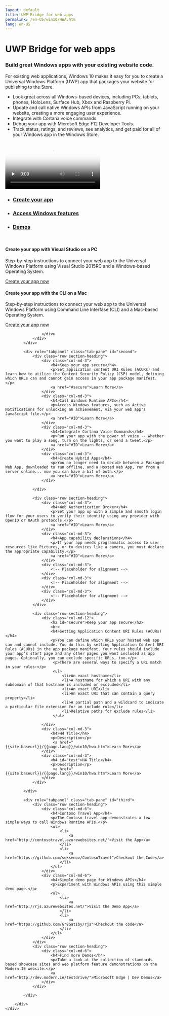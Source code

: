 ```yaml
---
layout: default
title: UWP Bridge for web apps
permalink: /en-US/win10/HWA.htm
lang: en-US
---
```



<div class="row section-heading">
    <div class="col-md-6">
        <h1>UWP Bridge for web apps</h1>
        <h3>Build great Windows apps with your existing website code.</h3>
        <p class="description">For existing web applications, Windows 10 makes it easy for you to create a Universal Windows Platform (UWP) app that packages your website for publishing to the Store.</p>
        <ul>
            <li>Look great across all Windows-based devices, including PCs, tablets, phones, HoloLens, Surface Hub, Xbox and Raspberry Pi.</li>
            <li>Update and call native Windows APIs from JavaScript running on your website, creating a more engaging user experience.</li>
            <li>Integrate with Cortana voice commands.</li>
            <li>Debug your app with Microsoft Edge F12 Developer Tools.</li>
            <li>Track status, ratings, and reviews, see analytics, and get paid for all of your Windows app in the Windows Store.</li>
        </ul>
    </div>
    <div class="col-md-6">
        <div class="video-player">
            <div class="video-view embed-responsive embed-responsive-16by9 remove-top-margin">
                <video preload="none" poster="https://assets.windowsphone.com/e9e95cdd-bf84-410b-922c-886c19cc2be1/westminsterPosterImg_InvariantCulture_Default.png" controls="">
                    <source src="https://sec.ch9.ms/ch9/d87f/3527ba83-7ab8-413a-9aae-d62b4847d87f/Westminster_high.mp4" type="video/mp4">
                    Your browser does not support the video tag.
                </video>
            </div>
        </div>
    </div>
</div> 
<div class="row section-heading">
    <div role="tabpanel">
        <ul class="nav nav-tabs" role="tablist">
            <li role="presentation" class="active">
                <a href="#first" aria-controls="first" role="tab" data-toggle="tab">
                    <h3>Create your app</h3>
                </a>
            </li>
            <li role="presentation">
                <a href="#second" aria-controls="second" role="tab" data-toggle="tab">
                    <h3>Access Windows features</h3>
                </a>
            </li>
             <li role="presentation">
                <a href="#third" aria-controls="third" role="tab" data-toggle="tab">
                    <h3>Demos</h3>
                </a>
            </li>
        </ul>
        <div class="tab-content">
            <div role="tabpanel" class="tab-pane active" id="first">
               <div class="row section-heading">
                    <div class="col-md-12">
                        <br>
                        <h4>Create your app with Visual Studio on a PC</h4>
                        <p>Step-by-step instructions to connect your web app to the Universal Windows Platform using Visual Studio 2015RC and a Windows-based Operating System.</p>
                        <a href="{{site.baseurl}}/{{page.lang}}/win10/CreateHWA.htm">Create your app now</a>
                    </div>
                    <div class="col-md-12">
                        <h4>Create your app with the CLI on a Mac</h4>
                        <p>Step-by-step instructions to connect your web app to the Universal Windows Platform using Command Line Interfase (CLI) and a Mac-based Operating System.</p>
                        <a href="{{site.baseurl}}/{{page.lang}}/win10/CreateHWA.htm">Create your app now</a>
                    </div>
                </div>
                <div class="row section-heading">
                    <div class="col-md-12">
                        
                    </div>
                </div>
            </div>

            <div role="tabpanel" class="tab-pane" id="second">
                <div class="row section-heading">
                    <div class="col-md-3">
                        <h4>Keep your app secure</h4>
                        <p>Set application content URI Rules (ACURs) and learn how to utilize the Content Security Policy (CSP) model, defining which URLs can and cannot gain access in your app package manifest.</p>
                        <a href="#secure">Learn More</a>
                    </div>
                    <div class="col-md-3">
                        <h4>Call Windows Runtime APIs</h4>
                        <p>Access Windows features, such as Active Notifications for unlocking an achievement, via your web app's JavaScript file.</p>
                        <a href="#ID">Learn More</a>
                    </div>
                    <div class="col-md-3">
                        <h4>Integrate Cortana Voice Commands</h4>
                        <p>Run your app with the power of voice -- whether you want to play a song, turn on the lights, or send a tweet.</p>
                        <a href="#ID">Learn More</a>
                    </div>
                    <div class="col-md-3">
                        <h4>Create Hybrid Apps</h4>
                        <p>You no longer need to decide between a Packaged Web App, downloaded to run offline, and a Hosted Web App, run from a server online... now you can have a bit of both.</p>
                        <a href="#ID">Learn More</a>
                    </div>

                </div>

                <div class="row section-heading">
					<div class="col-md-3">
                        <h4>Web Authentication Broker</h4>
                        <p>Set your app up with a simple and smooth login flow for your users to verify their identify using any provider with OpenID or OAuth protocols.</p>
                        <a href="#ID">Learn More</a>
                    </div>
                    <div class="col-md-3">
                        <h4>App capability declarations</h4>
                        <p>If your app needs programmatic access to user resources like Pictures, or to devices like a camera, you must declare the appropriate capability.</p>
                        <a href="#ID">Learn More</a>
                    </div>
                    <div class="col-md-3">
                        <!-- Placeholder for alignment -->
                    </div>
                    <div class="col-md-3">
                        <!-- Placeholder for alignment -->
                    </div>
                    <div class="col-md-3">
                        <!-- Placeholder for alignment -->
                    </div>
                </div>

                <div class="row section-heading">
                    <div class="col-md-12">
                        <h2 id="secure">Keep your app secure</h2>
                        <br>
                        <h4>Setting Application Content URI Rules (ACURs)</h4>
                        <p>You can define which URLs your hosted web app can and cannot include. You do this by setting Application Content URI Rules (ACURs) in the app package manifest. Your rules should include your app’s start page and any other pages you want included as app pages. Optionally, you can exclude specific URLs, too.</p>
                         <p>There are several ways to specify a URL match in your rules:</p>
                         <ul>
                             <li>An exact hostname</li>
                             <li>A hostname for which a URI with any subdomain of that hostname is included or excluded</li>
                             <li>An exact URI</li>
                             <li>An exact URI that can contain a query property</li>
                             <li>A partial path and a wildcard to indicate a particular file extension for an include rule</li>
                             <li>Relative paths for exclude rules</li>
                         </ul>
                         
                    </div>
                    <div class="col-md-3">
                        <h4>H4 Title</h4>
                        <p>Description</p>
                         <a href="{{site.baseurl}}/{{page.lang}}/win10/hwa.htm">Learn More</a>
                    </div>
                    <div class="col-md-3">
                        <h4 id="test">H4 Title</h4>
                        <p>Description</p>
                         <a href="{{site.baseurl}}/{{page.lang}}/win10/hwa.htm">Learn More</a>
                    </div>
                </div>

            </div>

            <div role="tabpanel" class="tab-pane" id="third">
                <div class="row section-heading">
                    <div class="col-md-6">
                        <h4>Contoso Travel App</h4>
                        <p>The Contoso travel app demonstrates a few simple ways to call Windows Runtime APIs.</p>
                        <ul>
                            <li>
                                <a href="http://contosotravel.azurewebsites.net/">Visit the App</a>
                            </li>
                            <li>
                                <a href="https://github.com/seksenov/ContosoTravel">Checkout the Code</a>
                            </li>
                        </ul>
                    </div>
                    <div class="col-md-6">
                        <h4>Simple demo page for Windows APIs</h4>
                        <p>Experiment with Windows APIs using this simple demo page.</p>
                        <ul>
                            <li>
                                <a href="http://rjs.azurewebsites.net/">Visit the Demo App</a>
                            </li>
                            <li>
                                <a href="https://github.com/Gr8Gatsby/rjs">Checkout the code</a>
                            </li>
                        </ul>
                    </div>
                </div>
                <div class="row section-heading">
                    <div class="col-md-6">
                        <h4>Find more Demos</h4>
                        <p>Take a look at the collection of standards based showcase sites and web platform feature demonstrations on the Modern.IE website.</p>
                        <a href="http://dev.modern.ie/testdrive/">Microsoft Edge | Dev Demos</a>
                    </div>
                </div>

            </div>

        </div>
    </div>
</div>
